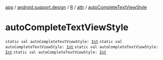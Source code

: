 [app](../../../index.md) / [android.support.design](../../index.md) / [R](../index.md) / [attr](index.md) / [autoCompleteTextViewStyle](.)

# autoCompleteTextViewStyle

`static val autoCompleteTextViewStyle: `[`Int`](https://kotlinlang.org/api/latest/jvm/stdlib/kotlin/-int/index.html)
`static val autoCompleteTextViewStyle: `[`Int`](https://kotlinlang.org/api/latest/jvm/stdlib/kotlin/-int/index.html)
`static val autoCompleteTextViewStyle: `[`Int`](https://kotlinlang.org/api/latest/jvm/stdlib/kotlin/-int/index.html)
`static val autoCompleteTextViewStyle: `[`Int`](https://kotlinlang.org/api/latest/jvm/stdlib/kotlin/-int/index.html)